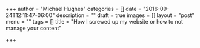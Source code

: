 +++
author = "Michael Hughes"
categories = []
date = "2016-09-24T12:11:47-06:00"
description = ""
draft = true
images = []
layout = "post"
menu = ""
tags = []
title = "How I screwed up my website or how to not manage your content"

+++

<!--more-->
